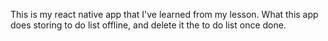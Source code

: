 This is my react native app that I've learned from my lesson.
What this app does storing to do list offline, and delete it the to do list once done.

